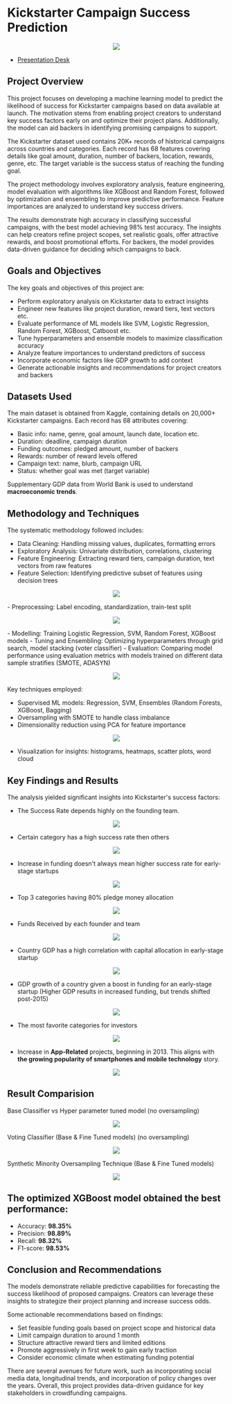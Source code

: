 # Kickstarter Campaign Success Prediction
<p align="center"><img src="https://github.com/darshanvjani/Kickstarter-Campaigns-Analysis/blob/main/Data%20Visualization%20Images/wordcloud_auto_x2.jpg?raw=true"/></p>

- [Presentation Desk](https://github.com/darshanvjani/Kickstarter-Campaigns-Analysis/blob/main/CMPE257_Project_Presentation.pdf)

## Project Overview
This project focuses on developing a machine learning model to predict the likelihood of success for Kickstarter campaigns based on data available at launch. The motivation stems from enabling project creators to understand key success factors early on and optimize their project plans. Additionally, the model can aid backers in identifying promising campaigns to support.

The Kickstarter dataset used contains 20K+ records of historical campaigns across countries and categories. Each record has 68 features covering details like goal amount, duration, number of backers, location, rewards, genre, etc. The target variable is the success status of reaching the funding goal.

The project methodology involves exploratory analysis, feature engineering, model evaluation with algorithms like XGBoost and Random Forest, followed by optimization and ensembling to improve predictive performance. Feature importances are analyzed to understand key success drivers.

The results demonstrate high accuracy in classifying successful campaigns, with the best model achieving 98% test accuracy. The insights can help creators refine project scopes, set realistic goals, offer attractive rewards, and boost promotional efforts. For backers, the model provides data-driven guidance for deciding which campaigns to back.

## Goals and Objectives
The key goals and objectives of this project are:
- Perform exploratory analysis on Kickstarter data to extract insights
- Engineer new features like project duration, reward tiers, text vectors etc.
- Evaluate performance of ML models like SVM, Logistic Regression, Random Forest, XGBoost, Catboost etc.
- Tune hyperparameters and ensemble models to maximize classification accuracy
- Analyze feature importances to understand predictors of success
- Incorporate economic factors like GDP growth to add context
- Generate actionable insights and recommendations for project creators and backers

## Datasets Used
The main dataset is obtained from Kaggle, containing details on 20,000+ Kickstarter campaigns. Each record has 68 attributes covering:
- Basic info: name, genre, goal amount, launch date, location etc.
- Duration: deadline, campaign duration
- Funding outcomes: pledged amount, number of backers
- Rewards: number of reward levels offered
- Campaign text: name, blurb, campaign URL
- Status: whether goal was met (target variable)

Supplementary GDP data from World Bank is used to understand **macroeconomic trends**.

## Methodology and Techniques
The systematic methodology followed includes:
- Data Cleaning: Handling missing values, duplicates, formatting errors
- Exploratory Analysis: Univariate distribution, correlations, clustering
- Feature Engineering: Extracting reward tiers, campaign duration, text vectors from raw features
- Feature Selection: Identifying predictive subset of features using decision trees
  
<p align="center">
  <img src="https://github.com/darshanvjani/Kickstarter-Campaigns-Analysis/blob/main/Data%20Visualization%20Images/selected_features.PNG?raw=true"/>
</p>
- Preprocessing: Label encoding, standardization, train-test split

<p align="center"><img src="https://github.com/darshanvjani/Kickstarter-Campaigns-Analysis/blob/main/Data%20Visualization%20Images/data_preprocess_flowchart.png?raw=true"/></p>
- Modelling: Training Logistic Regression, SVM, Random Forest, XGBoost models
- Tuning and Ensembling: Optimizing hyperparameters through grid search, model stacking (voter classifier)
- Evaluation: Comparing model performance using evaluation metrics with models trained on different data sample stratifies (SMOTE, ADASYN)

<p align="center"><img src="https://github.com/darshanvjani/Kickstarter-Campaigns-Analysis/blob/main/Data%20Visualization%20Images/main_flowchart.png?raw=true"/></p>

Key techniques employed:
- Supervised ML models: Regression, SVM, Ensembles (Random Forests, XGBoost, Bagging)
- Oversampling with SMOTE to handle class imbalance
- Dimensionality reduction using PCA for feature importance

<p align="center"><img src="https://github.com/darshanvjani/Kickstarter-Campaigns-Analysis/blob/main/Data%20Visualization%20Images/pca.png?raw=true"/></p>

- Visualization for insights: histograms, heatmaps, scatter plots, word cloud

## Key Findings and Results
The analysis yielded significant insights into Kickstarter's success factors:
- The Success Rate depends highly on the founding team.

<p align="center"><img src="https://github.com/darshanvjani/Kickstarter-Campaigns-Analysis/blob/main/Data%20Visualization%20Images/num_proj_vs_successful_proj.png?raw=true"/></p>

- Certain category has a high success rate then others

<p align="center"><img src="https://github.com/darshanvjani/Kickstarter-Campaigns-Analysis/blob/main/Data%20Visualization%20Images/success_rate_by_category.png?raw=true"/></p>
  
- Increase in funding doesn't always mean higher success rate for early-stage startups

<p align="center"><img src="https://github.com/darshanvjani/Kickstarter-Campaigns-Analysis/blob/main/Data%20Visualization%20Images/temporal_trends_funding_successrate.png?raw=true"/></p>
  
- Top 3 categories having 80% pledge money allocation

<p align="center"><img src="https://github.com/darshanvjani/Kickstarter-Campaigns-Analysis/blob/main/Data%20Visualization%20Images/top_4_category_80pr_pledge.png?raw=true"/></p>
  
- Funds Received by each founder and team

<p align="center"><img src="https://github.com/darshanvjani/Kickstarter-Campaigns-Analysis/blob/main/Data%20Visualization%20Images/top_funding_each_creator.png?raw=true"/></p>
  
- Country GDP has a high correlation with capital allocation in early-stage startup

<p align="center"><img src="https://github.com/darshanvjani/Kickstarter-Campaigns-Analysis/blob/main/Data%20Visualization%20Images/total_fund_and_GDP_for_2015.png?raw=true"/></p>
  
- GDP growth of a country given a boost in funding for an early-stage startup (Higher GDP results in increased funding, but trends shifted post-2015)

<p align="center"><img src="https://github.com/darshanvjani/Kickstarter-Campaigns-Analysis/blob/main/Data%20Visualization%20Images/total_fund_and_GDP_in_USA.png?raw=true"/></p>
  
- The most favorite categories for investors

<p align="center"><img src="https://github.com/darshanvjani/Kickstarter-Campaigns-Analysis/blob/main/Data%20Visualization%20Images/total_usd_pledged_per_category.png?raw=true"/></p>
  
- Increase in **App-Related** projects, beginning in 2013. This aligns with **the growing popularity of smartphones and mobile technology** story.

<p align="center"><img src="https://github.com/darshanvjani/Kickstarter-Campaigns-Analysis/blob/main/Data%20Visualization%20Images/trend_app_project.png?raw=true"/></p>

## Result Comparision
Base Classifier vs Hyper parameter tuned model (no oversampling)

<p align="center"><img src="https://github.com/darshanvjani/Kickstarter-Campaigns-Analysis/blob/main/Data%20Visualization%20Images/base_ft.PNG?raw=true"/></p>

Voting Classifier (Base & Fine Tuned models) (no oversampling)

<p align="center"><img src="https://github.com/darshanvjani/Kickstarter-Campaigns-Analysis/blob/main/Data%20Visualization%20Images/voter_class.PNG?raw=true"/></p>

Synthetic Minority Oversampling Technique (Base & Fine Tuned models)

<p align="center"><img src="https://github.com/darshanvjani/Kickstarter-Campaigns-Analysis/blob/main/Data%20Visualization%20Images/smote.PNG?raw=true"/></p>


## The optimized XGBoost model obtained the best performance:
- Accuracy: **98.35%**
- Precision: **98.89%**
- Recall: **98.32%**
- F1-score: **98.53%**

## Conclusion and Recommendations
The models demonstrate reliable predictive capabilities for forecasting the success likelihood of proposed campaigns. Creators can leverage these insights to strategize their project planning and increase success odds.

Some actionable recommendations based on findings:
- Set feasible funding goals based on project scope and historical data
- Limit campaign duration to around 1 month
- Structure attractive reward tiers and limited editions
- Promote aggressively in first week to gain early traction
- Consider economic climate when estimating funding potential

There are several avenues for future work, such as incorporating social media data, longitudinal trends, and incorporation of policy changes over the years. Overall, this project provides data-driven guidance for key stakeholders in crowdfunding campaigns.
